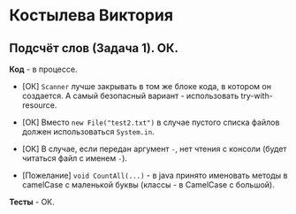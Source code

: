# Костылева Виктория

## Подсчёт слов (Задача 1). ОК.

**Код** - в процессе.

- [ОК] `Scanner` лучше закрывать в том же блоке кода, в котором он создается.
А самый безопасный вариант - использовать try-with-resource.

- [ОК] Вместо `new File("test2.txt")` в случае пустого списка файлов должен использоваться `System.in`.

- [ОК] В случае, если передан аргумент `-`, нет чтения с консоли (будет читаться файл с именем `-`).

- [Пожелание] `void CountAll(...)` - в java принято именовать методы в camelCase с маленькой буквы (классы - в CamelCase с большой).

**Тесты** - ОК.

